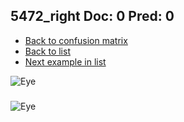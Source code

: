 ## 5472_right Doc: 0 Pred: 0
- [Back to confusion matrix](https://github.com/juliandewit/kaggle_retinopathy/blob/master/matrix.md)
- [Back to list](https://github.com/juliandewit/kaggle_retinopathy/blob/master/lists/00/list.md)
- [Next example in list](https://github.com/juliandewit/kaggle_retinopathy/blob/master/lists/00/54/5473_left.md)

![Eye](https://retinopaty.blob.core.windows.net/size1024/5472_right_0.jpeg)

### 

![Eye]()
